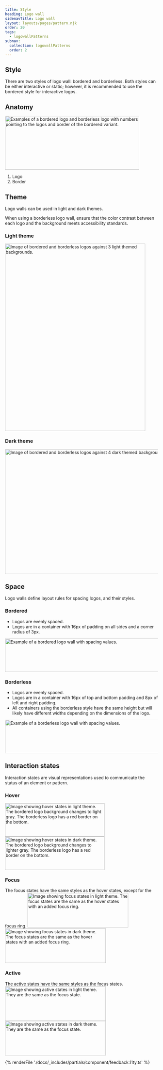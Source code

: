 ```yaml
---
title: Style
heading: Logo wall
sidenavTitle: Logo wall
layout: layouts/pages/pattern.njk
order: 20
tags:
  - logowallPatterns
subnav:
  collection: logowallPatterns
  order: 2
---
```


## Style

There are two styles of logo wall: bordered and borderless. Both styles can be either interactive or static; however, it is recommended to use the bordered style for interactive logos.

## Anatomy

<uxdot-example width-adjustment="442px">
  <img src="../style-anatomy.svg"
      alt="Examples of a bordered logo and borderless logo with numbers pointing to the logos and border of the bordered variant."
      width="442"
      height="177">
</uxdot-example>

1. Logo
2. Border

## Theme

Logo walls can be used in light and dark themes.

<rh-alert state="warning">
  When using a borderless logo wall, ensure that the color contrast between each logo and the background meets accessibility standards.
</rh-alert>

### Light theme

<uxdot-example width-adjustment="462px">
  <img src="../style-theme-light.svg"
      alt="Image of bordered and borderless logos against 3 light themed backgrounds."
      width="462"
      height="618">
</uxdot-example>

### Dark theme

<uxdot-example width-adjustment="924px">
  <img src="../style-theme-dark.svg"
      alt="Image of bordered and borderless logos against 4 dark themed backgrounds."
      width="924"
      height="412">
</uxdot-example>

## Space

Logo walls define layout rules for spacing logos, and their styles.

### Bordered
 - Logos are evenly spaced.
 - Logos are in a container with 16px of padding on all sides and a corner radius of 3px.

<uxdot-example width-adjustment="1010px">
  <img src="../style-space-group-bordered.png"
      alt="Example of a bordered logo wall with spacing values."
      width="1120"
      height="110">
</uxdot-example>

### Borderless
 - Logos are evenly spaced.
 - Logos are in a container with 16px of top and bottom padding and 8px of left and right padding.
 - All containers using the borderless style have the same height but will likely have different widths depending on the dimensions of the logo.

<uxdot-example width-adjustment="1113px">
  <img src="../style-space-group-borderless.png"
      alt="Example of a borderless logo wall with spacing values."
      width="1113"
      height="110">
</uxdot-example>

## Interaction states

Interaction states are visual representations used to communicate the status of an element or pattern.

### Hover

<uxdot-example width-adjustment="328px">
  <img src="../style-states-hover-light.svg"
      alt="Image showing hover states in light theme. The bordered logo background changes to light gray. The borderless logo has a red border on the bottom."
      width="328"
      height="110">
</uxdot-example>

<uxdot-example width-adjustment="328px">
  <img src="../style-states-hover-dark.svg"
      alt="Image showing hover states in dark theme. The bordered logo background changes to lighter gray. The borderless logo has a red border on the bottom."
      width="328"
      height="110">
</uxdot-example>

### Focus

<rh-alert state="info">
  The focus states have the same styles as the hover states, except for the focus ring.
</rh-alert>

<uxdot-example width-adjustment="332px">
  <img src="../style-states-focus-light.svg"
      alt="Image showing focus states in light theme. The focus states are the same as the hover states with an added focus ring."
      width="332"
      height="114">
</uxdot-example>

<uxdot-example width-adjustment="332px">
  <img src="../style-states-focus-dark.svg"
      alt="Image showing focus states in dark theme. The focus states are the same as the hover states with an added focus ring."
      width="332"
      height="114">
</uxdot-example>

### Active

<rh-alert state="info">
  The active states have the same styles as the focus states.
</rh-alert>

<uxdot-example width-adjustment="332x">
  <img src="../style-states-focus-light.svg"
      alt="Image showing active states in light theme. They are the same as the focus state."
      width="332"
      height="114">
</uxdot-example>

<uxdot-example width-adjustment="332px">
  <img src="../style-states-focus-dark.svg"
      alt="Image showing active states in dark theme. They are the same as the focus state."
      width="332"
      height="114">
</uxdot-example>

{% renderFile './docs/_includes/partials/component/feedback.11ty.ts' %}
